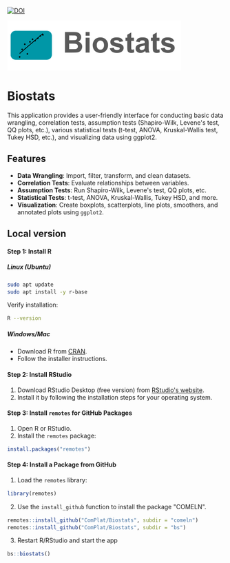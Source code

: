 [![DOI](https://zenodo.org/badge/DOI/10.5281/zenodo.14671306.svg)](https://doi.org/10.5281/zenodo.14671306)

![Biostats Logo](Logo/Logo.png)

# Biostats

This application provides a user-friendly interface for conducting basic data wrangling, correlation tests, assumption tests (Shapiro-Wilk, Levene's test, QQ plots, etc.), various statistical tests (t-test, ANOVA, Kruskal-Wallis test, Tukey HSD, etc.), and visualizing data using ggplot2.

## Features

- **Data Wrangling**: Import, filter, transform, and clean datasets.
- **Correlation Tests**: Evaluate relationships between variables.
- **Assumption Tests**: Run Shapiro-Wilk, Levene's test, QQ plots, etc.
- **Statistical Tests**: t-test, ANOVA, Kruskal-Wallis, Tukey HSD, and more.
- **Visualization**: Create boxplots, scatterplots, line plots, smoothers, and annotated plots using `ggplot2`.

## Local version

#### Step 1: Install R

##### Linux (Ubuntu)
```bash
sudo apt update
sudo apt install -y r-base
```
Verify installation:
```bash
R --version
```

##### Windows/Mac
- Download R from [CRAN](https://cran.r-project.org/).
- Follow the installer instructions.

#### Step 2: Install RStudio
1. Download RStudio Desktop (free version) from [RStudio's website](https://posit.co/download/rstudio-desktop/).
2. Install it by following the installation steps for your operating system.

#### Step 3: Install `remotes` for GitHub Packages
1. Open R or RStudio.
2. Install the `remotes` package:
```R
install.packages("remotes")
```

#### Step 4: Install a Package from GitHub
1. Load the `remotes` library:
```R
library(remotes)
```
2. Use the `install_github` function to install the package "COMELN".
```R
remotes::install_github("ComPlat/Biostats", subdir = "comeln")
remotes::install_github("ComPlat/Biostats", subdir = "bs")
```

3. Restart R/RStudio and start the app

```R
bs::biostats()
```

